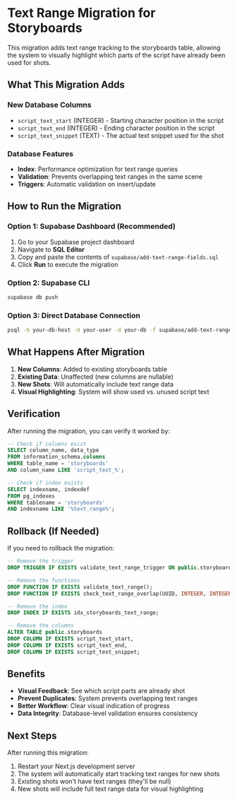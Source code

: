 # Text Range Migration for Storyboards

This migration adds text range tracking to the storyboards table, allowing the system to visually highlight which parts of the script have already been used for shots.

## What This Migration Adds

### New Database Columns
- `script_text_start` (INTEGER) - Starting character position in the script
- `script_text_end` (INTEGER) - Ending character position in the script  
- `script_text_snippet` (TEXT) - The actual text snippet used for the shot

### Database Features
- **Index**: Performance optimization for text range queries
- **Validation**: Prevents overlapping text ranges in the same scene
- **Triggers**: Automatic validation on insert/update

## How to Run the Migration

### Option 1: Supabase Dashboard (Recommended)
1. Go to your Supabase project dashboard
2. Navigate to **SQL Editor**
3. Copy and paste the contents of `supabase/add-text-range-fields.sql`
4. Click **Run** to execute the migration

### Option 2: Supabase CLI
```bash
supabase db push
```

### Option 3: Direct Database Connection
```bash
psql -h your-db-host -U your-user -d your-db -f supabase/add-text-range-fields.sql
```

## What Happens After Migration

1. **New Columns**: Added to existing storyboards table
2. **Existing Data**: Unaffected (new columns are nullable)
3. **New Shots**: Will automatically include text range data
4. **Visual Highlighting**: System will show used vs. unused script text

## Verification

After running the migration, you can verify it worked by:

```sql
-- Check if columns exist
SELECT column_name, data_type 
FROM information_schema.columns 
WHERE table_name = 'storyboards' 
AND column_name LIKE 'script_text_%';

-- Check if index exists
SELECT indexname, indexdef 
FROM pg_indexes 
WHERE tablename = 'storyboards' 
AND indexname LIKE '%text_range%';
```

## Rollback (If Needed)

If you need to rollback the migration:

```sql
-- Remove the trigger
DROP TRIGGER IF EXISTS validate_text_range_trigger ON public.storyboards;

-- Remove the functions
DROP FUNCTION IF EXISTS validate_text_range();
DROP FUNCTION IF EXISTS check_text_range_overlap(UUID, INTEGER, INTEGER, UUID);

-- Remove the index
DROP INDEX IF EXISTS idx_storyboards_text_range;

-- Remove the columns
ALTER TABLE public.storyboards 
DROP COLUMN IF EXISTS script_text_start,
DROP COLUMN IF EXISTS script_text_end,
DROP COLUMN IF EXISTS script_text_snippet;
```

## Benefits

- **Visual Feedback**: See which script parts are already shot
- **Prevent Duplicates**: System prevents overlapping text ranges
- **Better Workflow**: Clear visual indication of progress
- **Data Integrity**: Database-level validation ensures consistency

## Next Steps

After running this migration:
1. Restart your Next.js development server
2. The system will automatically start tracking text ranges for new shots
3. Existing shots won't have text ranges (they'll be null)
4. New shots will include full text range data for visual highlighting



